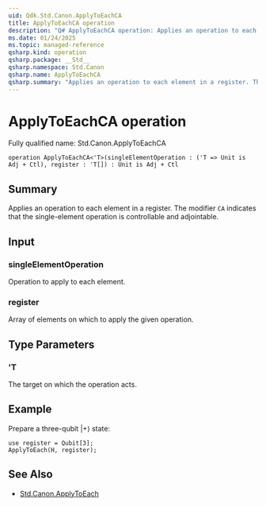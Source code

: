 ```yaml
---
uid: Qdk.Std.Canon.ApplyToEachCA
title: ApplyToEachCA operation
description: "Q# ApplyToEachCA operation: Applies an operation to each element in a register. The modifier `CA` indicates that the single-element operation is controllable and adjointable."
ms.date: 01/24/2025
ms.topic: managed-reference
qsharp.kind: operation
qsharp.package: __Std__
qsharp.namespace: Std.Canon
qsharp.name: ApplyToEachCA
qsharp.summary: "Applies an operation to each element in a register. The modifier `CA` indicates that the single-element operation is controllable and adjointable."
---
```


# ApplyToEachCA operation

Fully qualified name: Std.Canon.ApplyToEachCA

```qsharp
operation ApplyToEachCA<'T>(singleElementOperation : ('T => Unit is Adj + Ctl), register : 'T[]) : Unit is Adj + Ctl
```

## Summary
Applies an operation to each element in a register.
The modifier `CA` indicates that the single-element operation is controllable and adjointable.

## Input
### singleElementOperation
Operation to apply to each element.
### register
Array of elements on which to apply the given operation.

## Type Parameters
### 'T
The target on which the operation acts.

## Example
Prepare a three-qubit |+⟩ state:
```qsharp
use register = Qubit[3];
ApplyToEach(H, register);
```

## See Also
- [Std.Canon.ApplyToEach](xref:Qdk.Std.Canon.ApplyToEach)
